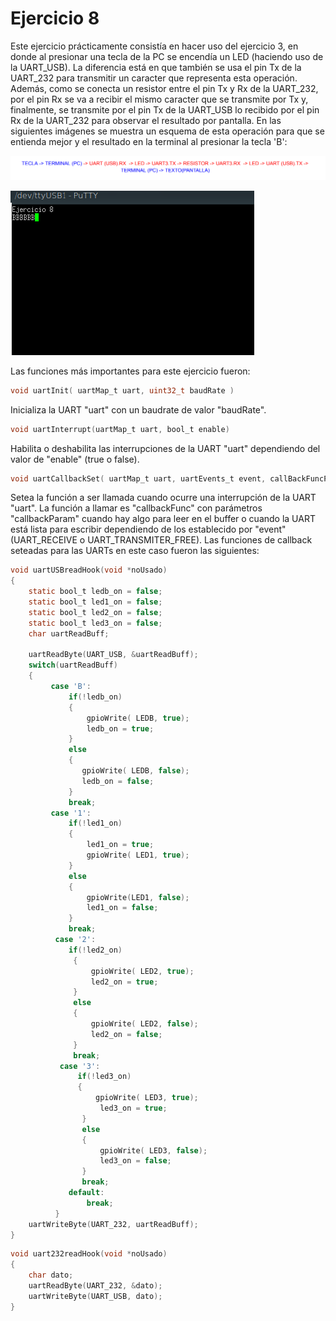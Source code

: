 # Ejercicio 8

Este ejercicio prácticamente consistía en hacer uso del ejercicio 3, en donde al presionar una tecla de la PC se encendía un LED (haciendo uso de la UART_USB). La diferencia está en que también se usa el pin Tx de la UART_232 para transmitir un caracter que representa esta operación. Además, como se conecta un resistor entre el pin Tx y Rx de la UART_232, por el pin Rx se va a recibir el mismo caracter que se transmite por Tx y, finalmente, se transmite por el pin Tx de la UART_USB lo recibido por el pin Rx de la UART_232 para observar el resultado por pantalla. En las siguientes imágenes se muestra un esquema de esta operación para que se entienda mejor y el resultado en la terminal al presionar la tecla 'B':

![Figura esquema](Ej8Esquema.png)

![Figura terminal](Ej8Terminal.png)

Las funciones más importantes para este ejercicio fueron:


```c
void uartInit( uartMap_t uart, uint32_t baudRate )

```

Inicializa la UART "uart" con un baudrate de valor "baudRate".

```c
void uartInterrupt(uartMap_t uart, bool_t enable)

```

Habilita o deshabilita las interrupciones de la UART "uart" dependiendo del valor de "enable" (true o false). 

```c
void uartCallbackSet( uartMap_t uart, uartEvents_t event, callBackFuncPtr_t callbackFunc, void* callbackParam )

```
Setea la función a ser llamada cuando ocurre una interrupción de la UART "uart". La función a llamar es "callbackFunc" con parámetros "callbackParam" cuando hay algo para leer en el buffer o cuando la UART está lista para escribir dependiendo de los establecido por "event" (UART_RECEIVE o UART_TRANSMITER_FREE). Las funciones de callback seteadas para las UARTs en este caso fueron las siguientes: 

```c
void uartUSBreadHook(void *noUsado)
{
	static bool_t ledb_on = false;
	static bool_t led1_on = false;
	static bool_t led2_on = false;
	static bool_t led3_on = false;
	char uartReadBuff;

	uartReadByte(UART_USB, &uartReadBuff);
	switch(uartReadBuff)
	{
	  	 case 'B':
	  		 if(!ledb_on)
	  		 {
	  			 gpioWrite( LEDB, true);
	  			 ledb_on = true;
	  		 }
	  		 else
	  		 {
      			gpioWrite( LEDB, false);
      			ledb_on = false;
      		 }
       		 break;
       	 case '1':
      		 if(!led1_on)
      		 {
       			 led1_on = true;
       			 gpioWrite( LED1, true);
		     }
      		 else
      		 {
		     	 gpioWrite(LED1, false);
		     	 led1_on = false;
		     }
		     break;
		  case '2':
			 if(!led2_on)
		      {
		          gpioWrite( LED2, true);
		          led2_on = true;
		      }
		      else
		      {
		    	  gpioWrite( LED2, false);
		          led2_on = false;
		      }
		      break;
		   case '3':
			   if(!led3_on)
		       {
				   gpioWrite( LED3, true);
		            led3_on = true;
		        }
		        else
		        {
		        	gpioWrite( LED3, false);
		        	led3_on = false;
		        }
		        break;
		     default:
		     	 break;
		  }
	uartWriteByte(UART_232, uartReadBuff);
}
```
```c
void uart232readHook(void *noUsado)
{
	char dato;
	uartReadByte(UART_232, &dato);
	uartWriteByte(UART_USB, dato);
}

```